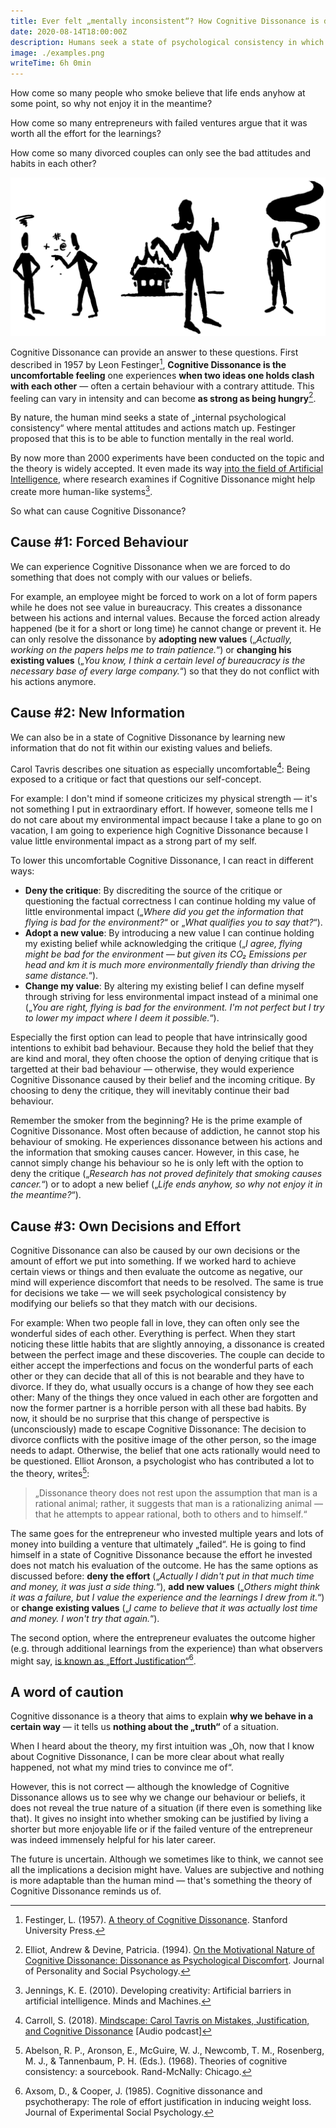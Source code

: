 ```yaml
---
title: Ever felt „mentally inconsistent“? How Cognitive Dissonance is driving our decisions and values
date: 2020-08-14T18:00:00Z
description: Humans seek a state of psychological consistency in which our mental attitudes and actions match up. How do we act when this is not the case?
image: ./examples.png
writeTime: 6h 0min
---
```


How come so many people who smoke believe that life ends anyhow at some point, so why not enjoy it in the meantime?

How come so many entrepreneurs with failed ventures argue that it was worth all the effort for the learnings?

How come so many divorced couples can only see the bad attitudes and habits in each other?

![The couple, the entrepreneur and the smoker.](examples.png)

Cognitive Dissonance can provide an answer to these questions. First described in 1957 by Leon Festinger[^1], **Cognitive Dissonance is the uncomfortable feeling** one experiences **when two ideas one holds clash with each other** — often a certain behaviour with a contrary attitude. This feeling can vary in intensity and can become **as strong as being hungry**[^2].

By nature, the human mind seeks a state of „internal psychological consistency“ where mental attitudes and actions match up. Festinger proposed that this is to be able to function mentally in the real world.

By now more than 2000 experiments have been conducted on the topic and the theory is widely accepted. It even made its way [into the field of Artificial Intelligence](https://towardsdatascience.com/explainability-and-the-art-of-confabulation-d4fb176de982), where research examines if Cognitive Dissonance might help create more human-like systems[^3].

So what can cause Cognitive Dissonance?

## Cause #1: Forced Behaviour

We can experience Cognitive Dissonance when we are forced to do something that does not comply with our values or beliefs.

For example, an employee might be forced to work on a lot of form papers while he does not see value in bureaucracy. This creates a dissonance between his actions and internal values. Because the forced action already happened (be it for a short or long time) he cannot change or prevent it. He can only resolve the dissonance by **adopting new values** („*Actually, working on the papers helps me to train patience.*“) or **changing his existing values** („*You know, I think a certain level of bureaucracy is the necessary base of every large company.*“) so that they do not conflict with his actions anymore.

## Cause #2: New Information

We can also be in a state of Cognitive Dissonance by learning new information that do not fit within our existing values and beliefs.

Carol Tavris describes one situation as especially uncomfortable[^4]: Being exposed to a critique or fact that questions our self-concept.

For example: I don't mind if someone criticizes my physical strength — it's not something I put in extraordinary effort. If however, someone tells me I do not care about my environmental impact because I take a plane to go on vacation, I am going to experience high Cognitive Dissonance because I value little environmental impact as a strong part of my self.

To lower this uncomfortable Cognitive Dissonance, I can react in different ways:
- **Deny the critique**: By discrediting the source of the critique or questioning the factual correctness I can continue holding my value of little environmental impact („*Where did you get the information that flying is bad for the environment?*“ or „*What qualifies you to say that?*“).
- **Adopt a new value**: By introducing a new value I can continue holding my existing belief while acknowledging the critique („*I agree, flying might be bad for the environment — but given its CO₂ Emissions per head and km it is much more environmentally friendly than driving the same distance.*“).
- **Change my value**: By altering my existing belief I can define myself through striving for less environmental impact instead of a minimal one („*You are right, flying is bad for the environment. I'm not perfect but I try to lower my impact where I deem it possible.*“).

Especially the first option can lead to people that have intrinsically good intentions to exhibit bad behaviour. Because they hold the belief that they are kind and moral, they often choose the option of denying critique that is targetted at their bad behaviour — otherwise, they would experience Cognitive Dissonance caused by their belief and the incoming critique. By choosing to deny the critique, they will inevitably continue their bad behaviour.

Remember the smoker from the beginning? He is the prime example of Cognitive Dissonance. Most often because of addiction, he cannot stop his behaviour of smoking. He experiences dissonance between his actions and the information that smoking causes cancer. However, in this case, he cannot simply change his behaviour so he is only left with the option to deny the critique („*Research has not proved definitely that smoking causes cancer.*“) or to adopt a new belief („*Life ends anyhow, so why not enjoy it in the meantime?*“).

## Cause #3: Own Decisions and Effort

Cognitive Dissonance can also be caused by our own decisions or the amount of effort we put into something. If we worked hard to achieve certain views or things and then evaluate the outcome as negative, our mind will experience discomfort that needs to be resolved. The same is true for decisions we take — we will seek psychological consistency by modifying our beliefs so that they match with our decisions.

For example: When two people fall in love, they can often only see the wonderful sides of each other. Everything is perfect. When they start noticing these little habits that are slightly annoying, a dissonance is created between the perfect image and these discoveries. The couple can decide to either accept the imperfections and focus on the wonderful parts of each other or they can decide that all of this is not bearable and they have to divorce. If they do, what usually occurs is a change of how they see each other: Many of the things they once valued in each other are forgotten and now the former partner is a horrible person with all these bad habits. By now, it should be no surprise that this change of perspective is (unconsciously) made to escape Cognitive Dissonance: The decision to divorce conflicts with the positive image of the other person, so the image needs to adapt. Otherwise, the belief that one acts rationally would need to be questioned. Elliot Aronson, a psychologist who has contributed a lot to the theory, writes[^5]:

> „Dissonance theory does not rest upon the assumption that man is a rational animal; rather, it suggests that man is a rationalizing animal — that he attempts to appear rational, both to others and to himself.“

The same goes for the entrepreneur who invested multiple years and lots of money into building a venture that ultimately „failed“. He is going to find himself in a state of Cognitive Dissonance because the effort he invested does not match his evaluation of the outcome. He has the same options as discussed before: **deny the effort** („*Actually I didn't put in that much time and money, it was just a side thing.*“), **add new values** („*Others might think it was a failure, but I value the experience and the learnings I drew from it.*“) or **change existing values** („*I came to believe that it was actually lost time and money. I won't try that again.*“).

The second option, where the entrepreneur evaluates the outcome higher (e.g. through additional learnings from the experience) than what observers might say, [is known as „Effort Justification“](https://en.wikipedia.org/wiki/Effort_justification)[^6].

## A word of caution

Cognitive dissonance is a theory that aims to explain **why we behave in a certain way** — it tells us **nothing about the „truth“** of a situation.

When I heard about the theory, my first intuition was „Oh, now that I know about Cognitive Dissonance, I can be more clear about what really happened, not what my mind tries to convince me of“.

However, this is not correct — although the knowledge of Cognitive Dissonance allows us to see why we change our behaviour or beliefs, it does not reveal the true nature of a situation (if there even is something like that). It gives no insight into whether smoking can be justified by living a shorter but more enjoyable life or if the failed venture of the entrepreneur was indeed immensely helpful for his later career.

The future is uncertain. Although we sometimes like to think, we cannot see all the implications a decision might have. Values are subjective and nothing is more adaptable than the human mind — that's something the theory of Cognitive Dissonance reminds us of.

[^1]: Festinger, L. (1957). [A theory of Cognitive Dissonance](https://www.sup.org/books/title/?id=3850). Stanford University Press.

[^2]: Elliot, Andrew & Devine, Patricia. (1994). [On the Motivational Nature of Cognitive Dissonance: Dissonance as Psychological Discomfort](https://www.researchgate.net/publication/232455242_On_the_Motivational_Nature_of_Cognitive_Dissonance_Dissonance_as_Psychological_Discomfort). Journal of Personality and Social Psychology.

[^3]: Jennings, K. E. (2010). Developing creativity: Artificial barriers in artificial intelligence. Minds and Machines.

[^4]: Carroll, S. (2018). [Mindscape: Carol Tavris on Mistakes, Justification, and Cognitive Dissonance](https://www.preposterousuniverse.com/podcast/2018/07/09/episode-1-carol-tavris-on-mistakes-justification-and-cognitive-dissonance/) [Audio podcast]

[^5]: Abelson, R. P., Aronson, E., McGuire, W. J., Newcomb, T. M., Rosenberg, M. J., & Tannenbaum, P. H. (Eds.). (1968). Theories of cognitive consistency: a sourcebook. Rand-McNally: Chicago.

[^6]: Axsom, D., & Cooper, J. (1985). Cognitive dissonance and psychotherapy: The role of effort justification in inducing weight loss. Journal of Experimental Social Psychology.
